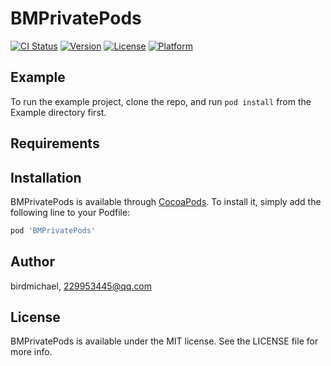 # BMPrivatePods

[![CI Status](https://img.shields.io/travis/birdmichael/BMPrivatePods.svg?style=flat)](https://travis-ci.org/birdmichael/BMPrivatePods)
[![Version](https://img.shields.io/cocoapods/v/BMPrivatePods.svg?style=flat)](https://cocoapods.org/pods/BMPrivatePods)
[![License](https://img.shields.io/cocoapods/l/BMPrivatePods.svg?style=flat)](https://cocoapods.org/pods/BMPrivatePods)
[![Platform](https://img.shields.io/cocoapods/p/BMPrivatePods.svg?style=flat)](https://cocoapods.org/pods/BMPrivatePods)

## Example

To run the example project, clone the repo, and run `pod install` from the Example directory first.

## Requirements

## Installation

BMPrivatePods is available through [CocoaPods](https://cocoapods.org). To install
it, simply add the following line to your Podfile:

```ruby
pod 'BMPrivatePods'
```

## Author

birdmichael, 229953445@qq.com

## License

BMPrivatePods is available under the MIT license. See the LICENSE file for more info.
